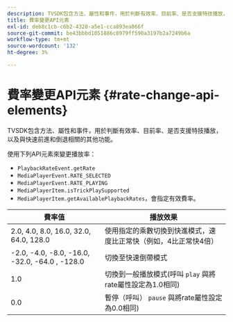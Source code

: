 ```yaml
---
description: TVSDK包含方法、屬性和事件，用於判斷有效率、目前率、是否支援特技播放，以及與快速前進和倒退相關的其他功能。
title: 費率變更API元素
exl-id: deb8c1cb-c6b2-4328-a5e1-cca893ea066f
source-git-commit: be43bbbd1051886c8979ff590a3197b2a7249b6a
workflow-type: tm+mt
source-wordcount: '132'
ht-degree: 3%

---
```


# 費率變更API元素 {#rate-change-api-elements}

TVSDK包含方法、屬性和事件，用於判斷有效率、目前率、是否支援特技播放，以及與快速前進和倒退相關的其他功能。

<!--<a id="section_E5D37C71323947E2AED8B866D9835E31"></a>-->

使用下列API元素來變更播放率：

* `PlaybackRateEvent.getRate`
* `MediaPlayerEvent.RATE_SELECTED`
* `MediaPlayerEvent.RATE_PLAYING`
* `MediaPlayerItem.isTrickPlaySupported`
* `MediaPlayerItem.getAvailablePlaybackRates`，會指定有效費率。

| 費率值 | 播放效果 |
|---|---|
| 2.0, 4.0, 8.0, 16.0, 32.0, 64.0, 128.0 | 使用指定的乘數切換到快進模式，速度比正常快（例如，4比正常快4倍） |
| -2.0, -4.0, -8.0, -16.0, -32.0, -64.0 , -128.0 | 切換至快速倒帶模式 |
| 1.0 | 切換到一般播放模式(呼叫 `play` 與將rate屬性設定為1.0相同) |
| 0.0 | 暫停（呼叫） `pause` 與將rate屬性設定為0.0相同) |
